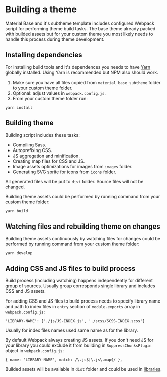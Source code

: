 Building a theme
================

Material Base and it's subtheme template includes configured Webpack script for performing theme build tasks.
The base theme already packed with builded assets but for your custom theme you most likely needs to handle this process during theme development.

Installing dependencies
-----------------------

For installing build tools and it's dependences you needs to have [Yarn](https://yarnpkg.com/) globally installed. Using Yarn is recommended but NPM also should work.

1. Make sure you have all files copied from `material_base_subtheme` folder to your custom theme folder.
2. Optional: adjust values in `webpack.config.js`.
3. From your custom theme folder run:

~~~
yarn install
~~~

Building theme
--------------

Building script includes these tasks:

* Compiling Sass.
* Autoprefixing CSS.
* JS aggregation and minification.
* Creating map files for CSS and JS.
* Image assets optimizations for images from `images` folder.
* Generating SVG sprite for icons from `icons` folder.

All generated files will be put to `dist` folder.
Source files will not be changed. 

Building theme assets could be performed by running command from your custom theme folder:

~~~
yarn build
~~~

Watching files and rebuilding theme on changes
----------------------------------------------

Building theme assets continuously by watching files for changes could be performed by running command from your custom theme folder:

~~~
yarn develop
~~~

Adding CSS and JS files to build process
----------------------------------------

Build process (including watching) happens independently for different group of sources.
Usually group corresponds single library and includes CSS and JS assets.

For adding CSS and JS files to build process needs to specify library name and path to index files in `entry` section of `module.exports` array in `webpack.config.js`:

~~~
'LIBRARY-NAME': ['./js/JS-INDEX.js', './scss/SCSS-INDEX.scss']
~~~

Usually for index files names used same name as for the library.

By default Webpack always creating JS assets.
If you don't need JS for your library you could exclude it from building in `SuppressChunksPlugin` object in `webpack.config.js`:

~~~
{ name: 'LIBRARY-NAME', match: /\.js$|\.js\.map$/ },
~~~

Builded assets will be available in `dist` folder and could be used in [libraries](/libraries.md).
